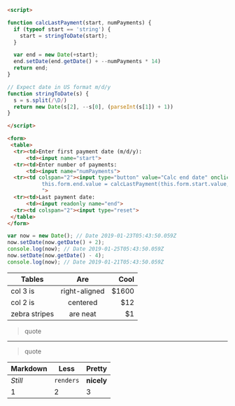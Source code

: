 ```html
<script>
```
```js
function calcLastPayment(start, numPayments) {
  if (typeof start == 'string') {
    start = stringToDate(start);
  }

  var end = new Date(+start);
  end.setDate(end.getDate() + --numPayments * 14)
  return end;
}

// Expect date in US format m/d/y
function stringToDate(s) {
  s = s.split(/\D/)
  return new Date(s[2], --s[0], (parseInt(s[1]) + 1))
}
```

```html
</script>
```

```html
<form>
 <table>
  <tr><td>Enter first payment date (m/d/y):
      <td><input name="start">
  <tr><td>Enter number of payments:
      <td><input name="numPayments">
  <tr><td colspan="2"><input type="button" value="Calc end date" onclick="
           this.form.end.value = calcLastPayment(this.form.start.value, this.form.numPayments.value)
           ">
  <tr><td>Last payment date:
      <td><input readonly name="end">
  <tr><td colspan="2"><input type="reset">
 </table>
</form>
```

```js
var now = new Date(); // Date 2019-01-23T05:43:50.059Z
now.setDate(now.getDate() + 2);
console.log(now); // Date 2019-01-25T05:43:50.059Z
now.setDate(now.getDate() - 4);
console.log(now); // Date 2019-01-21T05:43:50.059Z
```

| Tables        | Are           | Cool  |
| ------------- |:-------------:| -----:|
| col 3 is      | right-aligned | $1600 |
| col 2 is      | centered      |   $12 |
| zebra stripes | are neat      |    $1 |
> quote
-------
> quote

Markdown | Less | Pretty
--- | --- | ---
*Still* | `renders` | **nicely**
1 | 2 | 3